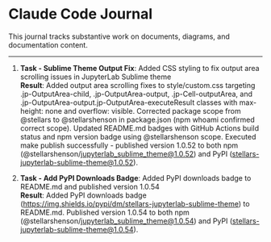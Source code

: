 # Claude Code Journal

This journal tracks substantive work on documents, diagrams, and documentation content.

---

1. **Task - Sublime Theme Output Fix**: Added CSS styling to fix output area scrolling issues in JupyterLab Sublime theme<br>
    **Result**: Added output area scrolling fixes to style/custom.css targeting .jp-OutputArea-child, .jp-OutputArea-output, .jp-Cell-outputArea, and .jp-OutputArea-output.jp-OutputArea-executeResult classes with max-height: none and overflow: visible. Corrected package scope from @stellars to @stellarshenson in package.json (npm whoami confirmed correct scope). Updated README.md badges with GitHub Actions build status and npm version badge using @stellarshenson scope. Executed make publish successfully - published version 1.0.52 to both npm (@stellarshenson/jupyterlab_sublime_theme@1.0.52) and PyPI (stellars-jupyterlab-sublime-theme@1.0.52).

2. **Task - Add PyPI Downloads Badge**: Added PyPI downloads badge to README.md and published version 1.0.54<br>
    **Result**: Added PyPI downloads badge (https://img.shields.io/pypi/dm/stellars-jupyterlab-sublime-theme) to README.md. Published version 1.0.54 to both npm (@stellarshenson/jupyterlab_sublime_theme@1.0.54) and PyPI (stellars-jupyterlab-sublime-theme@1.0.54).
